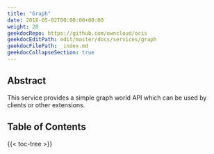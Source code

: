 ```yaml
---
title: "Graph"
date: 2018-05-02T00:00:00+00:00
weight: 20
geekdocRepo: https://github.com/owncloud/ocis
geekdocEditPath: edit/master/docs/services/graph
geekdocFilePath: _index.md
geekdocCollapseSection: true
---
```


## Abstract

This service provides a simple graph world API which can be used by clients or other extensions.

## Table of Contents

{{< toc-tree >}}
